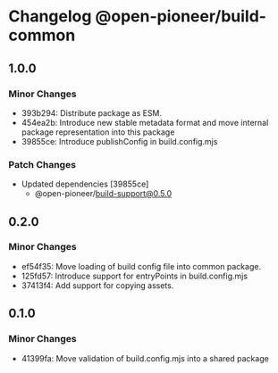 # Changelog @open-pioneer/build-common

## 1.0.0

### Minor Changes

-   393b294: Distribute package as ESM.
-   454ea2b: Introduce new stable metadata format and move internal package representation into this package
-   39855ce: Introduce publishConfig in build.config.mjs

### Patch Changes

-   Updated dependencies [39855ce]
    -   @open-pioneer/build-support@0.5.0

## 0.2.0

### Minor Changes

-   ef54f35: Move loading of build config file into common package.
-   125fd57: Introduce support for entryPoints in build.config.mjs
-   37413f4: Add support for copying assets.

## 0.1.0

### Minor Changes

-   41399fa: Move validation of build.config.mjs into a shared package

